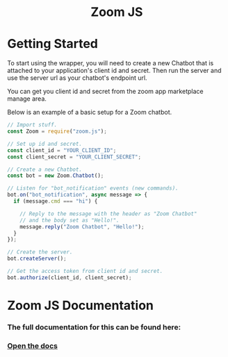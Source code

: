 <div align="center">
  <h1 align="center"><b>Zoom JS</b></h3>
</div>

# Getting Started
To start using the wrapper, you will need to create a new Chatbot that is attached to your application's client id and secret. Then run the server and use the server url as your chatbot's endpoint url.

You can get you client id and secret from the zoom app marketplace manage area.

Below is an example of a basic setup for a Zoom chatbot.
```js
// Import stuff.
const Zoom = require("zoom.js");

// Set up id and secret.
const client_id = "YOUR_CLIENT_ID";
const client_secret = "YOUR_CLIENT_SECRET";

// Create a new Chatbot.
const bot = new Zoom.Chatbot();

// Listen for "bot_notification" events (new commands).
bot.on("bot_notification", async message => {
  if (message.cmd === "hi") {

    // Reply to the message with the header as "Zoom Chatbot"
    // and the body set as "Hello!".
    message.reply("Zoom Chatbot", "Hello!");
  }
});

// Create the server.
bot.createServer();

// Get the access token from client id and secret.
bot.authorize(client_id, client_secret);
```
# **Zoom JS Documentation**
### The full documentation for this can be found here:
### **[Open the docs](docs.md)**
